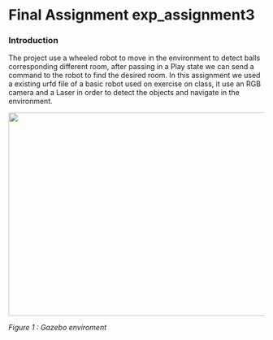 # Final Assignment exp_assignment3

### Introduction 

The project use a wheeled robot to move in the environment to detect balls corresponding different room, after passing in a Play state we can send a command to the robot to find the desired room. In this assignment we used a existing urfd file of a basic robot used on exercise on class, it use an RGB camera and a Laser in order to detect the objects and navigate in the environment.

<img src="https://https://github.com/geraldo96/exp_assignment3/tree/main/Images/Immaginemappagazebo.png" alt=" " width="600" height="400"/>

_Figure 1 : Gazebo enviroment_

